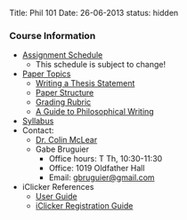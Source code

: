 Title: Phil 101
Date: 26-06-2013
status: hidden

### Course Information ###

- [Assignment Schedule](|filename|/pages/101Assignments.md)
    + This schedule is subject to change!
- [Paper Topics](|filename|/pages/101PaperTopics.md)
    + [Writing a Thesis Statement](|filename|/pdfs/phil101/ThesisOverview.pdf)
    + [Paper Structure](|filename|/pdfs/phil101/PaperStructure.pdf)
    + [Grading Rubric](|filename|/pdfs/phil101/PaperRubric.pdf)
    + [A Guide to Philosophical Writing](http://writingproject.fas.harvard.edu/files/hwp/files/philosophical_writing.pdf)
- [Syllabus](|filename|/pdfs/phil101/IntroSyllabus.pdf)
- Contact: 
    + [Dr. Colin McLear](|filename|/pages/Contact.md)
    + Gabe Bruguier
        * Office hours: T Th, 10:30-11:30
        * Office: 1019 Oldfather Hall
        * Email: <gbruguier@gmail.com>
- iClicker References
    + [User Guide](http://its.unl.edu/pdfs/Version%207%20User%20Guide.pdf)
    + [iClicker Registration Guide](http://its.unl.edu/pdfs/Student%20Registration%20Steps.pdf)